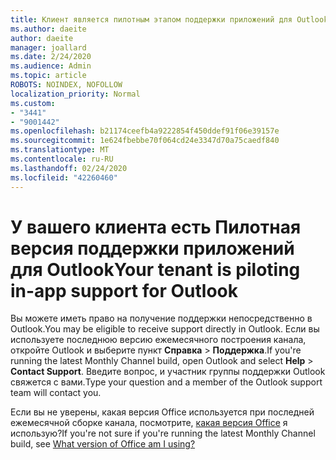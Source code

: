 ```yaml
---
title: Клиент является пилотным этапом поддержки приложений для Outlook
ms.author: daeite
author: daeite
manager: joallard
ms.date: 2/24/2020
ms.audience: Admin
ms.topic: article
ROBOTS: NOINDEX, NOFOLLOW
localization_priority: Normal
ms.custom:
- "3441"
- "9001442"
ms.openlocfilehash: b21174ceefb4a9222854f450ddef91f06e39157e
ms.sourcegitcommit: 1e624fbebbe70f064cd24e3347d70a75caedf840
ms.translationtype: MT
ms.contentlocale: ru-RU
ms.lasthandoff: 02/24/2020
ms.locfileid: "42260460"
---
```

# <a name="your-tenant-is-piloting-in-app-support-for-outlook"></a><span data-ttu-id="b2af9-102">У вашего клиента есть Пилотная версия поддержки приложений для Outlook</span><span class="sxs-lookup"><span data-stu-id="b2af9-102">Your tenant is piloting in-app support for Outlook</span></span>

<span data-ttu-id="b2af9-103">Вы можете иметь право на получение поддержки непосредственно в Outlook.</span><span class="sxs-lookup"><span data-stu-id="b2af9-103">You may be eligible to receive support directly in Outlook.</span></span> <span data-ttu-id="b2af9-104">Если вы используете последнюю версию ежемесячного построения канала, откройте Outlook и выберите пункт **Справка** > **Поддержка**.</span><span class="sxs-lookup"><span data-stu-id="b2af9-104">If you're running the latest Monthly Channel build, open Outlook and select **Help** > **Contact Support**.</span></span> <span data-ttu-id="b2af9-105">Введите вопрос, и участник группы поддержки Outlook свяжется с вами.</span><span class="sxs-lookup"><span data-stu-id="b2af9-105">Type your question and a member of the Outlook support team will contact you.</span></span>

<span data-ttu-id="b2af9-106">Если вы не уверены, какая версия Office используется при последней ежемесячной сборке канала, посмотрите, [какая версия Office](https://support.office.com/article/932788B8-A3CE-44BF-BB09-E334518B8B19) я использую?</span><span class="sxs-lookup"><span data-stu-id="b2af9-106">If you're not sure if you're running the latest Monthly Channel build, see [What version of Office am I using?](https://support.office.com/article/932788B8-A3CE-44BF-BB09-E334518B8B19)</span></span>